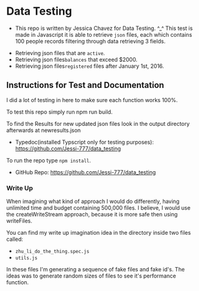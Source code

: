 # Data Testing

* This repo is written by Jessica Chavez for Data Testing. ^_^ 
This test is made in Javascript it is able to retrieve `json` files, each which contains 100 people records filtering through data retrieving 3 fields. 
- Retrieving json files that are `active`. 
- Retrieving json files`balances` that exceed $2000. 
- Retrieving json files`registered` files after January 1st, 2016.




## Instructions for Test and Documentation
I did a lot of testing in here to make sure each function works 100%.

To test this repo simply run npm run build. 

To find the Results for new updated json files look in the output directory afterwards at newresults.json

* Typedoc(installed Typscript only for testing purposes): https://github.com/Jessi-777/data_testing

To run the repo type `npm install`. 

* GitHub Repo: https://github.com/Jessi-777/data_testing



### Write Up
When imagining what kind of approach I would do differently, having unlimited time and budget containing 500,000 files. I believe, I would use the createWriteStream approach, because it is more safe then using writeFiles.   

You can find my write up imagination idea in the directory inside two files called:

- `zhu_li_do_the_thing.spec.js` 
- `utils.js` 

In these files I'm generating a sequence of fake files and fake id's. The ideas was to generate random sizes of files to see it's performance function.



 
